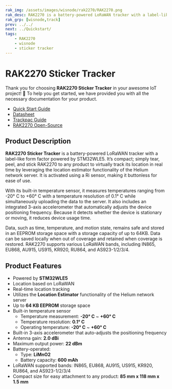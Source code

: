 ```yaml
---
rak_img: /assets/images/wisnode/rak2270/RAK2270.png
rak_desc: RAK2270 is a battery-powered LoRaWAN tracker with a label-like form factor. Simply tear, peel, and stick RAK2270 to any product to virtually track its location in real time by leveraging the location estimator functionality of the Helium network server.
rak_grp: [wisnode,track]
prev: ../../
next: ../Quickstart/
tags:
    - RAK2270
    - wisnode
    - sticker tracker
---
```


# RAK2270 Sticker Tracker

Thank you for choosing **RAK2270 Sticker Tracker** in your awesome IoT project! 🎉 To help you get started, we have provided you with all the necessary documentation for your product.

- [Quick Start Guide](../Quickstart/)
- [Datasheet](../Datasheet/)
- [Trackpac Guide](https://docs.trackpac.io/docs/rak-sticker-guide#unpack-your-device)
- [RAK2270 Open-Source](https://github.com/RAKWireless/RAK2270-Sticker-Tracker)

## Product Description

**RAK2270 Sticker Tracker** is a battery-powered LoRaWAN tracker with a label-like form factor powered by STM32WLE5. It’s compact; simply tear, peel, and stick RAK2270 to any product to virtually track its location in real time by leveraging the location estimator functionality of the Helium network server. It is activated using a Ri sensor, making it buttonless for ease of use.

With its built-in temperature sensor, it measures temperatures ranging from -20°&nbsp;C to +60°&nbsp;C with a temperature resolution of 0.1°&nbsp;C while simultaneously uploading the data to the server. It also includes an integrated 3-axis accelerometer that automatically adjusts the device positioning frequency. Because it detects whether the device is stationary or moving, it reduces device usage time.

Data, such as time, temperature, and motion state, remains safe and stored in an EEPROM storage space with a storage capacity of up to 64KB. Data can be saved locally when out of coverage and retained when coverage is restored.
RAK2270 supports various LoRaWAN bands, including IN865, EU868, AU915, US915, KR920, RU864, and AS923-1/2/3/4.


## Product Features

- Powered by **STM32WLE5**
- Location based on LoRaWAN
- Real-time location tracking
- Utilizes the **Location Estimator** functionality of the Helium network server
- Up to **64&nbsp;KB EEPROM** storage space
- Built-in temperature sensor
  - Temperature measurement: **-20°&nbsp;C** ~ **+60°&nbsp;C**
  - Temperature resolution: **0.1°&nbsp;C**
  - Operating temperature: **-20°&nbsp;C** ~ **+60°&nbsp;C**
- Built-in 3-axis accelerometer that auto-adjusts the positioning frequency
- Antenna gain: **2.0&nbsp;dBi**
- Maximum output power: **22&nbsp;dBm**
- Battery-operated:
  - Type: **LiMnO2**
  - Battery capacity: **600&nbsp;mAh**
- LoRaWAN supported bands: IN865, EU868, AU915, US915, KR920, RU864, and AS923-1/2/3/4
- Compact size for easy attachment to any product: **85&nbsp;mm x 118&nbsp;mm x 1.5&nbsp;mm**

